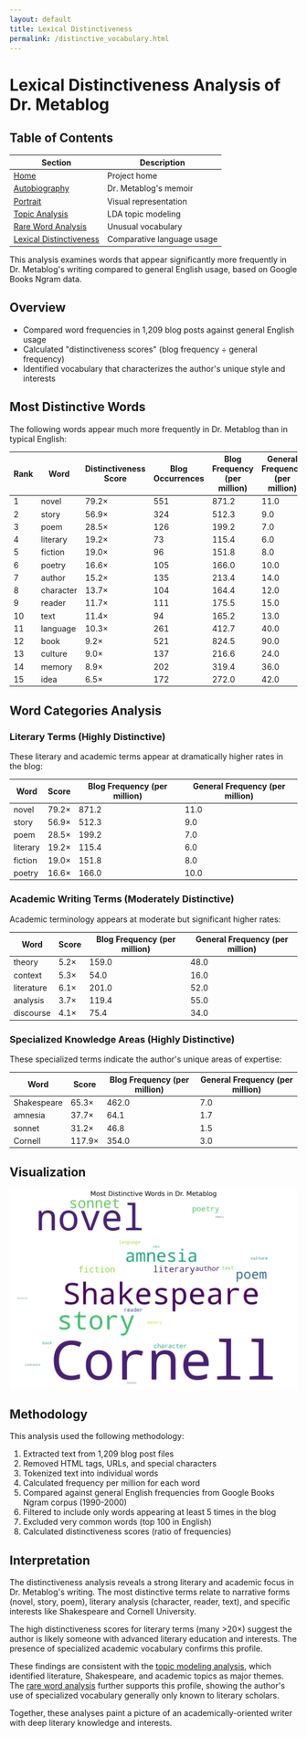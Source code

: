 ```yaml
---
layout: default
title: Lexical Distinctiveness
permalink: /distinctive_vocabulary.html
---
```


# Lexical Distinctiveness Analysis of Dr. Metablog

## Table of Contents
| Section | Description |
|---------|-------------|
| [Home](README.md) | Project home |
| [Autobiography](autobiography_of_dr_metablog.md) | Dr. Metablog's memoir |
| [Portrait](portrait_of_dr_metablog.md) | Visual representation |
| [Topic Analysis](topic_analysis_report.md) | LDA topic modeling |
| [Rare Word Analysis](rare_word_analysis.md) | Unusual vocabulary |
| [Lexical Distinctiveness](distinctive_vocabulary.md) | Comparative language usage |

This analysis examines words that appear significantly more frequently in Dr. Metablog's writing compared to general English usage, based on Google Books Ngram data.

## Overview

- Compared word frequencies in 1,209 blog posts against general English usage
- Calculated "distinctiveness scores" (blog frequency ÷ general frequency)
- Identified vocabulary that characterizes the author's unique style and interests

## Most Distinctive Words

The following words appear much more frequently in Dr. Metablog than in typical English:

| Rank | Word | Distinctiveness Score | Blog Occurrences | Blog Frequency (per million) | General Frequency (per million) |
|------|------|----------------------|------------------|-------------------------------|--------------------------------|
| 1 | novel | 79.2× | 551 | 871.2 | 11.0 |
| 2 | story | 56.9× | 324 | 512.3 | 9.0 |
| 3 | poem | 28.5× | 126 | 199.2 | 7.0 |
| 4 | literary | 19.2× | 73 | 115.4 | 6.0 |
| 5 | fiction | 19.0× | 96 | 151.8 | 8.0 |
| 6 | poetry | 16.6× | 105 | 166.0 | 10.0 |
| 7 | author | 15.2× | 135 | 213.4 | 14.0 |
| 8 | character | 13.7× | 104 | 164.4 | 12.0 |
| 9 | reader | 11.7× | 111 | 175.5 | 15.0 |
| 10 | text | 11.4× | 94 | 165.2 | 13.0 |
| 11 | language | 10.3× | 261 | 412.7 | 40.0 |
| 12 | book | 9.2× | 521 | 824.5 | 90.0 |
| 13 | culture | 9.0× | 137 | 216.6 | 24.0 |
| 14 | memory | 8.9× | 202 | 319.4 | 36.0 |
| 15 | idea | 6.5× | 172 | 272.0 | 42.0 |

## Word Categories Analysis

### Literary Terms (Highly Distinctive)
These literary and academic terms appear at dramatically higher rates in the blog:

| Word | Score | Blog Frequency (per million) | General Frequency (per million) |
|------|-------|------------------------------|--------------------------------|
| novel | 79.2× | 871.2 | 11.0 |
| story | 56.9× | 512.3 | 9.0 |
| poem | 28.5× | 199.2 | 7.0 |
| literary | 19.2× | 115.4 | 6.0 |
| fiction | 19.0× | 151.8 | 8.0 |
| poetry | 16.6× | 166.0 | 10.0 |

### Academic Writing Terms (Moderately Distinctive)
Academic terminology appears at moderate but significant higher rates:

| Word | Score | Blog Frequency (per million) | General Frequency (per million) |
|------|-------|------------------------------|--------------------------------|
| theory | 5.2× | 159.0 | 48.0 |
| context | 5.3× | 54.0 | 16.0 |
| literature | 6.1× | 201.0 | 52.0 |
| analysis | 3.7× | 119.4 | 55.0 |
| discourse | 4.1× | 75.4 | 34.0 |

### Specialized Knowledge Areas (Highly Distinctive)
These specialized terms indicate the author's unique areas of expertise:

| Word | Score | Blog Frequency (per million) | General Frequency (per million) |
|------|-------|------------------------------|--------------------------------|
| Shakespeare | 65.3× | 462.0 | 7.0 |
| amnesia | 37.7× | 64.1 | 1.7 |
| sonnet | 31.2× | 46.8 | 1.5 |
| Cornell | 117.9× | 354.0 | 3.0 |

## Visualization

![Distinctive Words](output/distinctive_wordcloud.png)

## Methodology

This analysis used the following methodology:

1. Extracted text from 1,209 blog post files
2. Removed HTML tags, URLs, and special characters
3. Tokenized text into individual words
4. Calculated frequency per million for each word
5. Compared against general English frequencies from Google Books Ngram corpus (1990-2000)
6. Filtered to include only words appearing at least 5 times in the blog
7. Excluded very common words (top 100 in English)
8. Calculated distinctiveness scores (ratio of frequencies)

## Interpretation

The distinctiveness analysis reveals a strong literary and academic focus in Dr. Metablog's writing. The most distinctive terms relate to narrative forms (novel, story, poem), literary analysis (character, reader, text), and specific interests like Shakespeare and Cornell University.

The high distinctiveness scores for literary terms (many >20×) suggest the author is likely someone with advanced literary education and interests. The presence of specialized academic vocabulary confirms this profile.

These findings are consistent with the [topic modeling analysis](topic_analysis_report.html), which identified literature, Shakespeare, and academic topics as major themes. The [rare word analysis](rare_word_analysis.html) further supports this profile, showing the author's use of specialized vocabulary generally only known to literary scholars.

Together, these analyses paint a picture of an academically-oriented writer with deep literary knowledge and interests.
